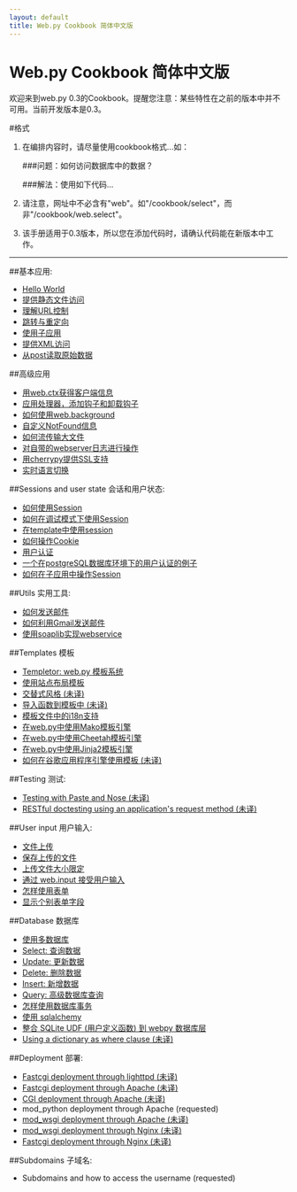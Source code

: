 ```yaml
---
layout: default
title: Web.py Cookbook 简体中文版
---
```


# Web.py Cookbook 简体中文版

欢迎来到web.py 0.3的Cookbook。提醒您注意：某些特性在之前的版本中并不可用。当前开发版本是0.3。

#格式

1. 在编排内容时，请尽量使用cookbook格式...如：
    
    ###问题：如何访问数据库中的数据？
     
    ###解法：使用如下代码...

1. 请注意，网址中不必含有"web"。如"/cookbook/select"，而非"/cookbook/web.select"。

1. 该手册适用于0.3版本，所以您在添加代码时，请确认代码能在新版本中工作。

-------------------------------------------------

##基本应用:
* [Hello World](/helloworld/zh-cn)
* [提供静态文件访问](/staticfiles/zh-cn)
* [理解URL控制](/url_handling/zh-cn)
* [跳转与重定向](/redirect+seeother/zh-cn)
* [使用子应用](/subapp/zh-cn)
* [提供XML访问](/xmlfiles/zh-cn)
* [从post读取原始数据](/postbasic/zh-cn)

##高级应用
* [用web.ctx获得客户端信息](/ctx/zh-cn)
* [应用处理器，添加钩子和卸载钩子](/application_processors/zh-cn)
* [如何使用web.background](/background/zh-cn)
* [自定义NotFound信息](/custom_notfound/zh-cn)
* [如何流传输大文件](/streaming_large_files/zh-cn)
* [对自带的webserver日志进行操作](/logging/zh-cn)
* [用cherrypy提供SSL支持](/ssl/zh-cn)
* [实时语言切换](/runtime-language-switch/zh-cn)

##Sessions and user state 会话和用户状态:
* [如何使用Session](/sessions/zh-cn)
* [如何在调试模式下使用Session](/session_with_reloader/zh-cn)
* [在template中使用session](/session_in_template/zh-cn)
* [如何操作Cookie](/cookies/zh-cn)
* [用户认证](/userauth/zh-cn)
* [一个在postgreSQL数据库环境下的用户认证的例子](/userauthpgsql/zh-cn)
* [如何在子应用中操作Session](/sessions_with_subapp/zh-cn)


##Utils 实用工具:
* [如何发送邮件](/sendmail/zh-cn)
* [如何利用Gmail发送邮件](/sendmail_using_gmail/zh-cn)
* [使用soaplib实现webservice](/webservice/zh-cn)

##Templates 模板
* [Templetor: web.py 模板系统](http://webpy.org/docs/0.3/templetor/zh-cn)
* [使用站点布局模板](/layout_template/zh-cn)
* [交替式风格 (未译)](/alternating_style/zh-cn)
* [导入函数到模板中 (未译)](/template_import/zh-cn)
* [模板文件中的i18n支持](/i18n_support_in_template_file/zh-cn)
* [在web.py中使用Mako模板引擎 ](/template_mako/zh-cn)
* [在web.py中使用Cheetah模板引擎](/template_cheetah/zh-cn)
* [在web.py中使用Jinja2模板引擎](/template_jinja/zh-cn)
* [如何在谷歌应用程序引擎使用模板 (未译)](/templates_on_gae/zh-cn)

##Testing 测试:
* [Testing with Paste and Nose (未译)](/testing_with_paste_and_nose/zh-cn)
* [RESTful doctesting using an application's request method (未译)](/restful_doctesting_using_request/zh-cn)

##User input 用户输入:
* [文件上传](/fileupload/zh-cn)
* [保存上传的文件](/storeupload/zh-cn)
* [上传文件大小限定](/limiting_upload_size/zh-cn)
* [通过 web.input 接受用户输入](/input/zh-cn)
* [怎样使用表单](/forms/zh-cn)
* [显示个别表单字段](/form_fields/zh-cn)

##Database 数据库
* [使用多数据库](/multidbs/zh-cn)
* [Select: 查询数据](/select/zh-cn)
* [Update: 更新数据 ](/update/zh-cn)
* [Delete: 删除数据](/delete/zh-cn)
* [Insert: 新增数据](/Insert/zh-cn)
* [Query: 高级数据库查询](/query/zh-cn)
* [怎样使用数据库事务](/transactions/zh-cn)
* [使用 sqlalchemy](/sqlalchemy/zh-cn)
* [整合 SQLite UDF (用户定义函数) 到 webpy 数据库层](/sqlite-udf/zh-cn)
* [Using a dictionary as where clause (未译)](/where_dict/zh-cn)

##Deployment 部署:
* [Fastcgi deployment through lighttpd (未译)](/fastcgi-lighttpd/zh-cn)
* [Fastcgi deployment through Apache (未译)](/fastcgi-apache/zh-cn) 
* [CGI deployment through Apache (未译)](/cgi-apache/zh-cn)
* mod_python deployment through Apache (requested)
* [mod_wsgi deployment through Apache (未译)](/mod_wsgi-apache/zh-cn)
* [mod_wsgi deployment through Nginx (未译)](/mod_wsgi-nginx/zh-cn)
* [Fastcgi deployment through Nginx (未译)](/fastcgi-nginx/zh-cn)

##Subdomains 子域名:
* Subdomains and how to access the username (requested)